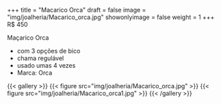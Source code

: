 +++
title = "Macarico Orca"
draft = false
image = "img/joalheria/Macarico_orca.jpg"
showonlyimage = false
weight = 1
+++
<span class="price">R$ 450</span>

<!--more-->

Maçarico Orca
- com 3 opções de bico
- chama regulável
- usado umas 4 vezes
- Marca: Orca

{{< gallery >}}
{{< figure src="img/joalheria/Macarico_orca.jpg" >}}
{{< figure src="img/joalheria/Macarico_orca1.jpg" >}}
{{< /gallery >}}

